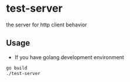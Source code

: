 # test-server

the server for http client behavior

## Usage

- If you have golang development environment

```bash
go build
./test-server
```
